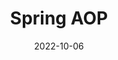 ---
title:  "Spring AOP" 
categories:
    - spring
toc: true
toc_sticky: true
date: 2022-10-06
last_modified_at: 2022-10-06
--- 